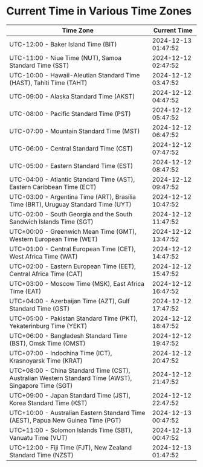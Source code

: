 # Current Time in Various Time Zones

| Time Zone | Current Time |
|-----------|--------------|
| UTC-12:00 - Baker Island Time (BIT) | 2024-12-13 01:47:52 |
| UTC-11:00 - Niue Time (NUT), Samoa Standard Time (SST) | 2024-12-12 02:47:52 |
| UTC-10:00 - Hawaii-Aleutian Standard Time (HAST), Tahiti Time (TAHT) | 2024-12-12 03:47:52 |
| UTC-09:00 - Alaska Standard Time (AKST) | 2024-12-12 04:47:52 |
| UTC-08:00 - Pacific Standard Time (PST) | 2024-12-12 05:47:52 |
| UTC-07:00 - Mountain Standard Time (MST) | 2024-12-12 06:47:52 |
| UTC-06:00 - Central Standard Time (CST) | 2024-12-12 07:47:52 |
| UTC-05:00 - Eastern Standard Time (EST) | 2024-12-12 08:47:52 |
| UTC-04:00 - Atlantic Standard Time (AST), Eastern Caribbean Time (ECT) | 2024-12-12 09:47:52 |
| UTC-03:00 - Argentina Time (ART), Brasília Time (BRT), Uruguay Standard Time (UYT) | 2024-12-12 10:47:52 |
| UTC-02:00 - South Georgia and the South Sandwich Islands Time (SGT) | 2024-12-12 11:47:52 |
| UTC±00:00 - Greenwich Mean Time (GMT), Western European Time (WET) | 2024-12-12 13:47:52 |
| UTC+01:00 - Central European Time (CET), West Africa Time (WAT) | 2024-12-12 14:47:52 |
| UTC+02:00 - Eastern European Time (EET), Central Africa Time (CAT) | 2024-12-12 15:47:52 |
| UTC+03:00 - Moscow Time (MSK), East Africa Time (EAT) | 2024-12-12 16:47:52 |
| UTC+04:00 - Azerbaijan Time (AZT), Gulf Standard Time (GST) | 2024-12-12 17:47:52 |
| UTC+05:00 - Pakistan Standard Time (PKT), Yekaterinburg Time (YEKT) | 2024-12-12 18:47:52 |
| UTC+06:00 - Bangladesh Standard Time (BST), Omsk Time (OMST) | 2024-12-12 19:47:52 |
| UTC+07:00 - Indochina Time (ICT), Krasnoyarsk Time (KRAT) | 2024-12-12 20:47:52 |
| UTC+08:00 - China Standard Time (CST), Australian Western Standard Time (AWST), Singapore Time (SGT) | 2024-12-12 21:47:52 |
| UTC+09:00 - Japan Standard Time (JST), Korea Standard Time (KST) | 2024-12-12 22:47:52 |
| UTC+10:00 - Australian Eastern Standard Time (AEST), Papua New Guinea Time (PGT) | 2024-12-13 00:47:52 |
| UTC+11:00 - Solomon Islands Time (SBT), Vanuatu Time (VUT) | 2024-12-13 00:47:52 |
| UTC+12:00 - Fiji Time (FJT), New Zealand Standard Time (NZST) | 2024-12-13 01:47:52 |
